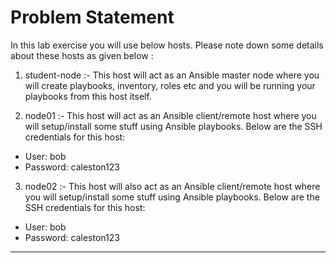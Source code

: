 # Problem Statement

In this lab exercise you will use below hosts. Please note down some details about these hosts as given below :

1. student-node :- This host will act as an Ansible master node where you will create playbooks, inventory, roles etc and you will be running your playbooks from this host itself.

2. node01 :- This host will act as an Ansible client/remote host where you will setup/install some stuff using Ansible playbooks. Below are the SSH credentials for this host:
- User: bob
- Password: caleston123

3. node02 :- This host will also act as an Ansible client/remote host where you will setup/install some stuff using Ansible playbooks. Below are the SSH credentials for this host:
- User: bob
- Password: caleston123

---------------------------------------------------------------------------------------------------------------------------------------------------------------------------------------------------


